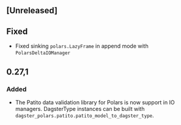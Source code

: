 ## [Unreleased]

## Fixed

- Fixed sinking `polars.LazyFrame` in append mode with `PolarsDeltaIOManager`

## 0.27,1

### Added

- The Patito data validation library for Polars is now support in IO managers. DagsterType instances can be built with `dagster_polars.patito.patito_model_to_dagster_type`.
